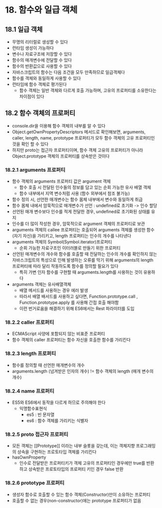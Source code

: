 # 18. 함수와 일급 객체

## 18.1 일급 객체
- 무명의 리터럴로 생성할 수 있다
- 런타임 생성이 가능하다
- 변수나 자료구조에 저장할 수 있다
- 함수의 매개변수에 전달할 수 있다
- 함수의 반환값으로 사용할 수 있다
- 자바스크립트의 함수는 다음 조건을 모두 만족하므로 일급객체다
- 함수를 객체와 동일하게 사용할 수 있다
- 런타임에 함수 객체로 평가된다
  - 함수 객체는 일반 객체와 다르게 호출 가능하며, 고유의 프로퍼티를 소유한다는 차이점이 있다

## 18.2 함수 객체의 프로퍼티
- console.dir을 이용해 함수 객체의 내부를 알 수 있다
- Object.getOwnPropertyDescriptors 메서드로 확인해보면, arguments, caller, length, name, prototype 프로퍼티가 모두 함수 객체의 고유 프로퍼티인 것을 확인 할 수 있다
- 하지만 proto는 접근자 프로퍼티이며, 함수 객체 고유의 프로퍼티가 아니라 Object.prototype 객체의 프로퍼티를 상속받은 것이다

### 18.2.1 arguments 프로퍼티
- 함수 객체의 arguments 프로퍼티 값은 argument 객체
  - 함수 호출 시 전달된 인수들의 정보를 담고 있는 순회 가능한 유사 배열 객체
  - 함수 내부에서 지역 변수처럼 사용 (함수 외부에서 참조 불가능)
- 함수 정의 시, 선언한 매개변수는 함수 몸체 내부에서 변수와 동일하게 취급
- 함수 몸체 내에서 암묵적으로 매개변수가 선언 : undefined로 초기화 -> 인수 할당
- 선언된 매개 변수보다 인수를 적게 전달한 경우, undefined로 초기화된 상태를 유지
- 인수를 더 많이 작성한 경우, 암묵적으로 argument 객체의 프로퍼티로 보관
- arguments 객체의 callee 프로퍼티는 호출되어 arguments 객체를 생성한 함수 (자기 자신)을 가리키고, length 프로퍼티는 인수의 개수를 나타낸다
- arguments 객체의 Symbol(Symbol.iterator)프로퍼티
  - 순회 가능한 자료구조인 이터러블로 만들기 위한 프로퍼티
- 선언된 매개변수의 개수와 함수를 호출할 때 전달하는 인수의 개수를 확인하지 않는 자바스크립트의 특성으로 인해 발생하는 오류를 막기 위해 arguments의 length 프로퍼티에 따라 달리 작동하도록 함수를 정의할 필요가 있다
  - 특히 가변 인자 함수를 구현할 때 arguments.length를 사용하는 것이 유용하다
- arguments 객체는 유사배열객체
  - 배열 메서드를 사용하는 경우 에러 발생
  - 따라서 배열 배서드를 사용하고 싶다면, Function.prototype.call , Function.prototype.apply 를 사용해 간접 호출 해야함 
  - 이런 번거로움을 해결하기 위해 ES6에서는 Rest 파라미터를 도입

### 18.2.2 caller 프로퍼티
- ECMAScript 사양에 포함되지 않는 비표준 프로퍼티
- 함수 객체의 caller 프로퍼티는 함수 자신을 호출한 함수를 가리킨다

### 18.2.3 length 프로퍼티
- 함수를 정의할 때 선언한 매개변수의 개수
- arguments.length (넘겨받은 인자의 개수) != 함수 객체의 length (매개 변수의 개수)

### 18.2.4 name 프로퍼티
- ES5와 ES6에서 동작을 다르게 하므로 주의해야 한다
  - 익명함수표현식
    - es5 : 빈 문자열
    - es6 : 함수 객체를 가리키는 식별자

### 18.2.5 __proto__ 접근자 프로퍼티
- 모든 객체는 [[Prototype]] 이라는 내부 슬롯을 갖는데, 이는 객체지향 프로그래밍의 상속을 구현하는 프로토타입 객체를 가리킨다
- hasOwnProperty
  - 인수로 전달받은 프로퍼티키가 객체 고유의 프로퍼티인 경우에만 true를 반환하고 상속받은 프로토타입의 프로퍼티 키인 경우 false 반환

### 18.2.6 prototype 프로퍼티
- 생성자 함수로 호출할 수 있는 함수 객체(Constructor)만이 소유하는 프로퍼티
- 호출할 수 없는 경우(non-constructor)에는 prototype 프로퍼티가 없음
